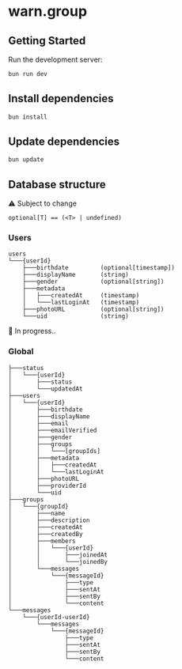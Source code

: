 # warn.group

## Getting Started

Run the development server:

```bash
bun run dev
```

## Install dependencies

```bash
bun install
```

## Update dependencies

```bash
bun update
```

## Database structure

⚠ Subject to change

`optional[T] == (<T> | undefined)`

### Users

```
users
└───{userId}
    ├───birthdate         (optional[timestamp])
    ├───displayName       (string)
    ├───gender            (optional[string])
    ├───metadata
    │   ├───createdAt     (timestamp)
    │   └───lastLoginAt   (timestamp)
    ├───photoURL          (optional[string])
    └───uid               (string)
```

🚧 In progress..

### Global

```
├───status
│   └───{userId}
│       ├───status
│       └───updatedAt
├───users
│   └───{userId}
│       ├───birthdate
│       ├───displayName
│       ├───email
│       ├───emailVerified
│       ├───gender
│       ├───groups
│       │   └───[groupIds]
│       ├───metadata
│       │   ├───createdAt
│       │   └───lastLoginAt
│       ├───photoURL
│       ├───providerId
│       └───uid
├───groups
│   └───{groupId}
│       ├───name
│       ├───description
│       ├───createdAt
│       ├───createdBy
│       ├───members
│       │   └───{userId}
│       │       ├───joinedAt
│       │       └───joinedBy
│       └───messages
│           └───{messageId}
│               ├───type
│               ├───sentAt
│               ├───sentBy
│               └───content
└───messages
    └───{userId-userId}
        └───messages
            └───{messageId}
                ├───type
                ├───sentAt
                ├───sentBy
                └───content
```